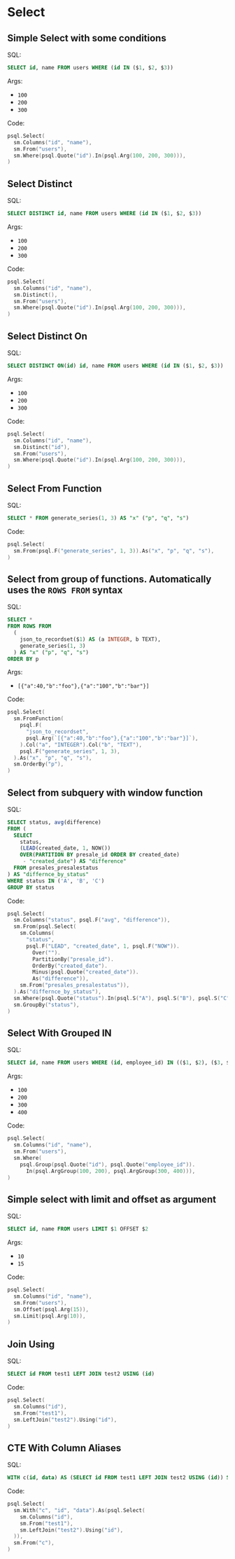 # Select

## Simple Select with some conditions

SQL:

```sql
SELECT id, name FROM users WHERE (id IN ($1, $2, $3))
```

Args:

* `100`
* `200`
* `300`

Code:

```go
psql.Select(
  sm.Columns("id", "name"),
  sm.From("users"),
  sm.Where(psql.Quote("id").In(psql.Arg(100, 200, 300))),
)
```

## Select Distinct

SQL:

```sql
SELECT DISTINCT id, name FROM users WHERE (id IN ($1, $2, $3))
```

Args:

* `100`
* `200`
* `300`

Code:

```go
psql.Select(
  sm.Columns("id", "name"),
  sm.Distinct(),
  sm.From("users"),
  sm.Where(psql.Quote("id").In(psql.Arg(100, 200, 300))),
)
```

## Select Distinct On

SQL:

```sql
SELECT DISTINCT ON(id) id, name FROM users WHERE (id IN ($1, $2, $3))
```

Args:

* `100`
* `200`
* `300`

Code:

```go
psql.Select(
  sm.Columns("id", "name"),
  sm.Distinct("id"),
  sm.From("users"),
  sm.Where(psql.Quote("id").In(psql.Arg(100, 200, 300))),
)
```

## Select From Function

SQL:

```sql
SELECT * FROM generate_series(1, 3) AS "x" ("p", "q", "s")
```

Code:

```go
psql.Select(
  sm.From(psql.F("generate_series", 1, 3)).As("x", "p", "q", "s"),
)
```

## Select from group of functions. Automatically uses the `ROWS FROM` syntax

SQL:

```sql
SELECT *
FROM ROWS FROM
  (
    json_to_recordset($1) AS (a INTEGER, b TEXT),
    generate_series(1, 3)
  ) AS "x" ("p", "q", "s")
ORDER BY p
```

Args:

* ``[{"a":40,"b":"foo"},{"a":"100","b":"bar"}]``

Code:

```go
psql.Select(
  sm.FromFunction(
    psql.F(
      "json_to_recordset",
      psql.Arg(`[{"a":40,"b":"foo"},{"a":"100","b":"bar"}]`),
    ).Col("a", "INTEGER").Col("b", "TEXT"),
    psql.F("generate_series", 1, 3),
  ).As("x", "p", "q", "s"),
  sm.OrderBy("p"),
)
```

## Select from subquery with window function

SQL:

```sql
SELECT status, avg(difference)
FROM (
  SELECT
    status, 
    (LEAD(created_date, 1, NOW())
    OVER(PARTITION BY presale_id ORDER BY created_date)
     - "created_date") AS "difference"
  FROM presales_presalestatus
) AS "differnce_by_status"
WHERE status IN ('A', 'B', 'C')
GROUP BY status
```

Code:

```go
psql.Select(
  sm.Columns("status", psql.F("avg", "difference")),
  sm.From(psql.Select(
    sm.Columns(
      "status",
      psql.F("LEAD", "created_date", 1, psql.F("NOW")).
        Over("").
        PartitionBy("presale_id").
        OrderBy("created_date").
        Minus(psql.Quote("created_date")).
        As("difference")),
    sm.From("presales_presalestatus")),
  ).As("differnce_by_status"),
  sm.Where(psql.Quote("status").In(psql.S("A"), psql.S("B"), psql.S("C"))),
  sm.GroupBy("status"),
)
```

## Select With Grouped IN

SQL:

```sql
SELECT id, name FROM users WHERE (id, employee_id) IN (($1, $2), ($3, $4))
```

Args:

* `100`
* `200`
* `300`
* `400`

Code:

```go
psql.Select(
  sm.Columns("id", "name"),
  sm.From("users"),
  sm.Where(
    psql.Group(psql.Quote("id"), psql.Quote("employee_id")).
      In(psql.ArgGroup(100, 200), psql.ArgGroup(300, 400))),
)
```

## Simple select with limit and offset as argument

SQL:

```sql
SELECT id, name FROM users LIMIT $1 OFFSET $2
```

Args:

* `10`
* `15`

Code:

```go
psql.Select(
  sm.Columns("id", "name"),
  sm.From("users"),
  sm.Offset(psql.Arg(15)),
  sm.Limit(psql.Arg(10)),
)
```

## Join Using

SQL:

```sql
SELECT id FROM test1 LEFT JOIN test2 USING (id)
```

Code:

```go
psql.Select(
  sm.Columns("id"),
  sm.From("test1"),
  sm.LeftJoin("test2").Using("id"),
)
```

## CTE With Column Aliases

SQL:

```sql
WITH c(id, data) AS (SELECT id FROM test1 LEFT JOIN test2 USING (id)) SELECT * FROM c
```

Code:

```go
psql.Select(
  sm.With("c", "id", "data").As(psql.Select(
    sm.Columns("id"),
    sm.From("test1"),
    sm.LeftJoin("test2").Using("id"),
  )),
  sm.From("c"),
)
```
